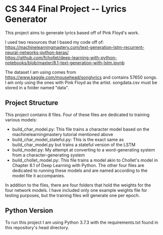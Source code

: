 # CS 344 Final Project -- Lyrics Generator

This project aims to generate lyrics based off of Pink Floyd's work.

I used two resources that I based my code off of:  
https://machinelearningmastery.com/text-generation-lstm-recurrent-neural-networks-python-keras/  
https://github.com/fchollet/deep-learning-with-python-notebooks/blob/master/8.1-text-generation-with-lstm.ipynb  

The dataset I am using comes from https://www.kaggle.com/mousehead/songlyrics and contains 57650 songs. I am only using the ones with Pink Floyd as the artist. songdata.csv must be stored in a folder named "data".

## Project Structure

This project contains 8 files. Four of these files are dedicated to training various models:  
  - build_char_model.py: This file trains a character model based on the machinelearningmastery tutorial mentioned above
  - build_char_model_stateful.py: This is the exact same as build_char_model.py but trains a stateful version of the LSTM
  - build_model.py: My attempt at converting to a word-generating system from a character-generating system
  - build_chollet_model.py: This file trains a model akin to Chollet's model in Chapter 8.1 of Deep Learning with Python.
The other four files are dedicated to running these models and are named according to the model file it accompanies.

In addition to the files, there are four folders that hold the weights for the four network models. I have included only one example weights file for testing purposes, but the training files will generate one per epoch.

## Python Version

To run this project I am using Python 3.7.3 with the requirements.txt found in this repository's head directory.


